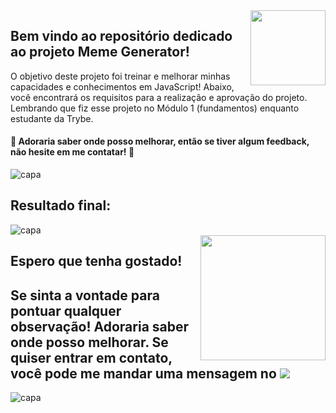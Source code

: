 
<div style="display: inline_block">    
  <img align="right" alt=""  width="120px" src="https://media2.giphy.com/media/Y0gDOCtkiVJcS4Bvql/giphy.gif?cid=ecf05e4736efeac2999829de3cb4cef8361904f350dd06dc&rid=giphy.gif&ct=s" />   
</div>

## Bem vindo ao repositório dedicado ao projeto Meme Generator! 
O objetivo deste projeto foi treinar e melhorar minhas capacidades e conhecimentos em JavaScript! Abaixo, você encontrará os requisitos para a realização e aprovação do projeto. Lembrando que fiz esse projeto no Módulo 1 (fundamentos) enquanto estudante da Trybe. 

#### 🚀 Adoraria saber onde posso melhorar, então se tiver algum feedback, não hesite em me contatar! 🚀
<div>

<div>
   <img align="center" alt="capa" src="https://user-images.githubusercontent.com/95686401/159945423-31deac3c-b0ce-4503-9b62-a2995284c583.png" />
</div>

  ## Resultado final: 
<div>
   <img align="center" alt="capa" src="https://user-images.githubusercontent.com/95686401/160159418-8a95858d-0c7e-466e-b9ff-da52bf95a3d5.gif" />
</div>

  
  
<div style="display: inline_block">    
  <img align="right" alt=""  width="200px" src="https://media4.giphy.com/media/3JkWhKQwdDSoIrrCG2/giphy.gif" />   
</div>

## Espero que tenha gostado!  

## Se sinta a vontade para pontuar qualquer observação! Adoraria saber onde posso melhorar. Se quiser entrar em contato, você pode me mandar uma mensagem no <a href="https://www.linkedin.com/in/vitoria-meinerz/" target="_blank"><img src="https://img.shields.io/badge/-LinkedIn-0ba2be?style=for-the-badge&logo=linkedin&logoColor=white" target="_blank"></a> 
  
<div>
   <img align="center" alt="capa" src="https://user-images.githubusercontent.com/95686401/161973472-686061dd-f992-472e-a9e8-fc024c766126.png" />
</div>
